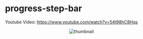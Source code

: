 # progress-step-bar
 
 Youtube Video: <a href="https://www.youtube.com/watch?v=54t98hC8Hqs">https://www.youtube.com/watch?v=54t98hC8Hqs</a>
 
<p align="center">
  <img src="https://img.youtube.com/vi/54t98hC8Hqs/maxresdefault.jpg" title="thumbnail">
</p>

